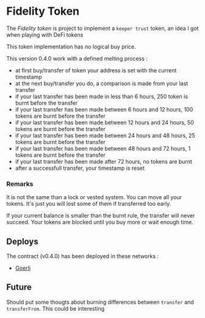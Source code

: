 # Fidelity Token

The _Fidelity token_ is project to implement a `keeper trust` token, an idea I got when playing with DeFi tokens

This token implementation has no logical buy price.

This version 0.4.0 work with a defined melting process :

* at first buy/transfer of token your address is set with the current timestamp
* at the next buy/transfer you do, a comparison is made from your last transfer
* if your last transfer has been made in less than 6 hours, 250 token is burnt before the transfer
* if your last transfer has been made between 6 hours and 12 hours, 100 tokens are burnt before the transfer
* if your last transfer has been made between 12 hours and 24 hours, 50 tokens are burnt before the transfer
* if your last transfer has been made between 24 hours and 48 hours, 25 tokens are burnt before the transfer
* if your last transfer has been made between 48 hours and 72 hours, 1 tokens are burnt before the transfer
* if your last transfer has been made after 72 hours, no tokens are burnt
* after a successfull transfer, your timestamp is reset

### Remarks

It is not the same than a lock or vested system. You can move all your tokens. It's just you will lost some of them if transferred too early.  

If your current balance is smaller than the burnt rule, the transfer will never succeed. Your tokens are blocked until you buy more or wait enough time.

## Deploys

The contract (v0.4.0) has been deployed in these networks :

* [Goerli](https://goerli.etherscan.io/address/0xdB10341B063a04464f90Ca64ceE486a2501A0E56)

## Future

Should put some thougts about burning differences between `transfer` and `transferFrom`. This could be interesting